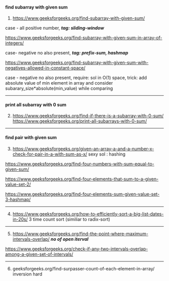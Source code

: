#### find subarray with given sum

1) https://www.geeksforgeeks.org/find-subarray-with-given-sum/    

case - all positive number,  ***tag: sliding-window***

https://www.geeksforgeeks.org/find-subarray-with-given-sum-in-array-of-integers/ 

case- negative no also present, ***tag: prefix-sum, hashmap***

https://www.geeksforgeeks.org/find-subarray-with-given-sum-with-negatives-allowed-in-constant-space/

case - negative no also present, require: sol in O(1) space, trick: add absolute value of min element in array and consider subarary_size*absolute(min_value) while comparing

--------------------------------------------------------------------------------------------------------------------------

#### print all subarray with 0 sum

2) https://www.geeksforgeeks.org/find-if-there-is-a-subarray-with-0-sum/ \
https://www.geeksforgeeks.org/print-all-subarrays-with-0-sum/


------------------------------------------------------------------------------------------------------------------------

#### find pair with given sum

3) https://www.geeksforgeeks.org/given-an-array-a-and-a-number-x-check-for-pair-in-a-with-sum-as-x/   sexy sol : hashing

https://www.geeksforgeeks.org/find-four-numbers-with-sum-equal-to-given-sum/

https://www.geeksforgeeks.org/find-four-elements-that-sum-to-a-given-value-set-2/

https://www.geeksforgeeks.org/find-four-elements-sum-given-value-set-3-hashmap/

----------------------------------------------------------------------------------------------------------------------

4) https://www.geeksforgeeks.org/how-to-efficiently-sort-a-big-list-dates-in-20s/  3 time count sort (similiar to radix-sort)

------------------------------------------------------------------------------------------------------------------

5) https://www.geeksforgeeks.org/find-the-point-where-maximum-intervals-overlap/ ***no of open iterval***

https://www.geeksforgeeks.org/check-if-any-two-intervals-overlap-among-a-given-set-of-intervals/

--------------------------------------------------------------------------------------------------------------------

6) geeksforgeeks.org/find-surpasser-count-of-each-element-in-array/ inversion hard

